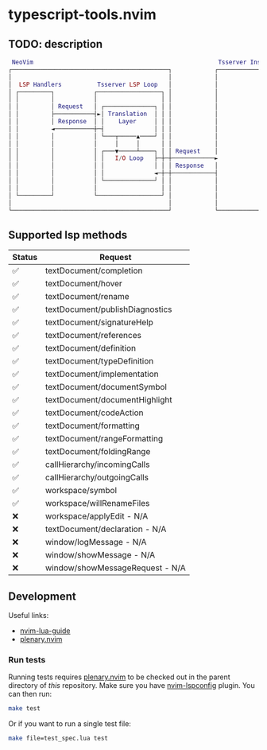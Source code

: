 # typescript-tools.nvim

## TODO: description

```lua
 NeoVim                                                    Tsserver Instance
┌────────────────────────────────────────────┐            ┌────────────────┐
│                                            │            │                │
│  LSP Handlers          Tsserver LSP Loop   │            │                │
│ ┌─────────┐           ┌──────────────────┐ │            │                │
│ │         │           │                  │ │            │                │
│ │         │ Request   │ ┌──────────────┐ │ │            │                │
│ │         ├───────────┤►│ Translation  │ │ │            │                │
│ │         │ Response  │ │    Layer     │ │ │            │                │
│ │         ◄───────────┼─┤              │ │ │            │                │
│ │         │           │ └───┬─────▲────┘ │ │            │                │
│ │         │           │     │     │      │ │            │                │
│ │         │           │ ┌───▼─────┴────┐ │ │ Request    │                │
│ │         │           │ │   I/O Loop   ├─┼─┼────────────►                │
│ │         │           │ │              │ │ │ Response   │                │
│ │         │           │ │              ◄─┼─┼────────────┤                │
│ │         │           │ └──────────────┘ │ │            │                │
│ │         │           │                  │ │            │                │
│ └─────────┘           └──────────────────┘ │            │                │
│                                            │            │                │
└────────────────────────────────────────────┘            └────────────────┘
```

## Supported lsp methods

| Status | Request                         |
| ------ | ------------------------------- |
| ✅     | textDocument/completion         |
| ✅     | textDocument/hover              |
| ✅     | textDocument/rename             |
| ✅     | textDocument/publishDiagnostics |
| ✅     | textDocument/signatureHelp      |
| ✅     | textDocument/references         |
| ✅     | textDocument/definition         |
| ✅     | textDocument/typeDefinition     |
| ✅     | textDocument/implementation     |
| ✅     | textDocument/documentSymbol     |
| ✅     | textDocument/documentHighlight  |
| ✅     | textDocument/codeAction         |
| ✅     | textDocument/formatting         |
| ✅     | textDocument/rangeFormatting    |
| ✅     | textDocument/foldingRange       |
| ✅     | callHierarchy/incomingCalls     |
| ✅     | callHierarchy/outgoingCalls     |
| ✅     | workspace/symbol                |
| ✅     | workspace/willRenameFiles       |
| ❌     | workspace/applyEdit - N/A       |
| ❌     | textDocument/declaration - N/A  |
| ❌     | window/logMessage - N/A         |
| ❌     | window/showMessage - N/A        |
| ❌     | window/showMessageRequest - N/A |

## Development

Useful links:

- [nvim-lua-guide](https://github.com/nanotee/nvim-lua-guide)
- [plenary.nvim](https://github.com/nvim-lua/plenary.nvim)

### Run tests

Running tests requires [plenary.nvim](https://github.com/nvim-lua/plenary.nvim) to be checked out in the parent directory of _this_ repository.
Make sure you have [nvim-lspconfig](https://github.com/neovim/nvim-lspconfig) plugin.
You can then run:

```bash
make test
```

Or if you want to run a single test file:

```bash
make file=test_spec.lua test
```
